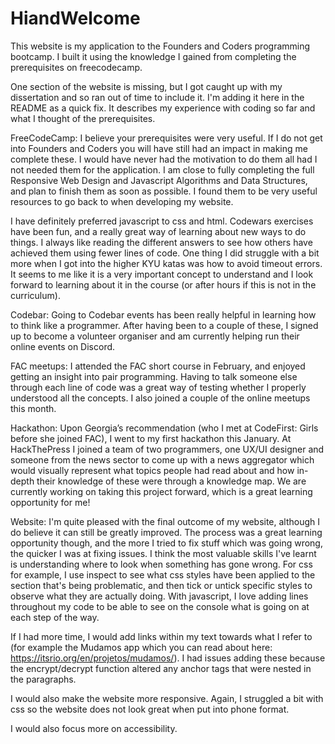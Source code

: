 # HiandWelcome

This website is my application to the Founders and Coders programming bootcamp. I built it using the knowledge I gained from 
completing the prerequisites on freecodecamp. 

One section of the website is missing, but I got caught up with my dissertation and so ran out of time to include it. I'm
adding it here in the README as a quick fix. It describes my experience with coding so far and what I thought of the
prerequisites. 


FreeCodeCamp: 
I believe your prerequisites were very useful. If I do not get into Founders and Coders you will have still had an impact in 
making me complete these. I would have never had the motivation to do them all had I not needed them for the application. I am 
close to fully completing the full Responsive Web Design and Javascript Algorithms and Data Structures, and plan to finish them
as soon as possible. I found them to be very useful resources to go back to when developing my website. 

I have definitely preferred javascript to css and html. Codewars exercises have been fun, and a really great way of learning 
about new ways to do things. I always like reading the different answers to see how others have achieved them using fewer lines
of code. One thing I did struggle with a bit more when I got into the higher KYU katas was how to avoid timeout errors. 
It seems to me like it is a very important concept to understand and I look forward to learning about it in the course 
(or after hours if this is not in the curriculum). 

Codebar: 
Going to Codebar events has been really helpful in learning how to think like a programmer. After having been to a couple of 
these, I signed up to become a volunteer organiser and am currently helping run their online events on Discord. 

FAC meetups: 
I attended the FAC short course in February, and enjoyed getting an insight into pair programming. Having to talk someone else 
through each line of code was a great way of testing whether I properly understood all the concepts. 
I also joined a couple of the online meetups this month. 

Hackathon: 
Upon Georgia’s recommendation (who I met at CodeFirst: Girls before she joined FAC), I went to my first hackathon this January.
At HackThePress I joined a team of two programmers, one UX/UI designer and someone from the news sector to come up with a news 
aggregator which would visually represent what topics people had read about and how in-depth their knowledge of these were 
through a knowledge map. We are currently working on taking this project forward, which is a great learning opportunity for me!

Website: 
I'm quite pleased with the final outcome of my website, although I do believe it can still be greatly improved. 
The process was a great learning opportunity though, and the more I tried to fix stuff which was going wrong, the quicker I was 
at fixing issues. I think the most valuable skills I've learnt is understanding where to look when something has gone wrong. 
For css for example, I use inspect to see what css styles have been applied to the section that's being problematic, and then
tick or untick specific styles to observe what they are actually doing. With javascript, I love adding lines throughout my code
to be able to see on the console what is going on at each step of the way. 

If I had more time, I would add links within my text towards what I refer to (for example the Mudamos app which you can read
about here: https://itsrio.org/en/projetos/mudamos/). I had issues adding these because the encrypt/decrypt function altered
any anchor tags that were nested in the paragraphs. 

I would also make the website more responsive. Again, I struggled a bit with css so the website does not look great when put 
into phone format. 

I would also focus more on accessibility. 
